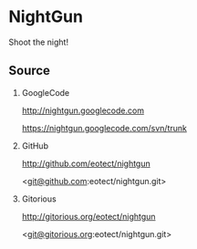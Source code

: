 NightGun
================
Shoot the night!

Source
------

1. GoogleCode

    <http://nightgun.googlecode.com>

    <https://nightgun.googlecode.com/svn/trunk>

2. GitHub

    <http://github.com/eotect/nightgun>

    <git@github.com:eotect/nightgun.git>

2. Gitorious

    <http://gitorious.org/eotect/nightgun>

    <git@gitorious.org:eotect/nightgun.git>
    

